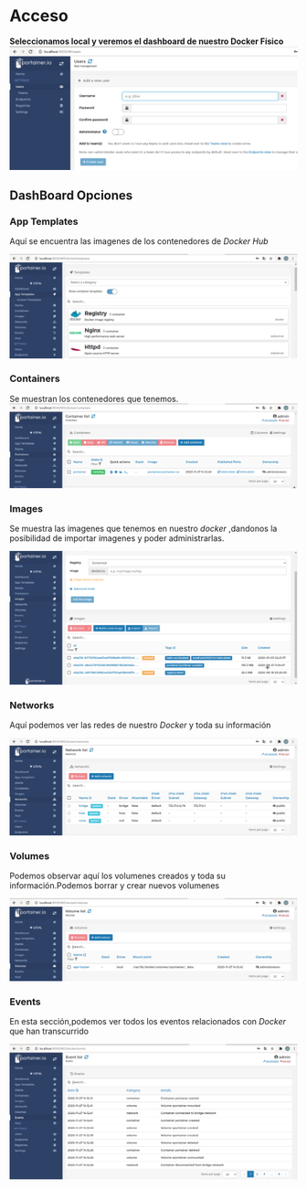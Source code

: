 # Acceso

  **Seleccionamos local y veremos el dashboard de nuestro Docker Físico**
  ![Acceso 1](https://github.com/jesusromero92/docker-portainer/blob/main/Fotos/panel1.png)

## DashBoard Opciones

### App Templates

Aquí se encuentra las imagenes de los contenedores de *Docker Hub*

![Panel 2](https://github.com/jesusromero92/docker-portainer/blob/main/Fotos/template-panel.png)

### Containers

Se muestran los contenedores que tenemos.
![Panel 3](https://github.com/jesusromero92/docker-portainer/blob/main/Fotos/contenedor-panel.png)

### Images

Se muestra las imagenes que tenemos en nuestro *docker* ,dandonos la posibilidad de importar imagenes y poder administrarlas.

![Panel 4](https://github.com/jesusromero92/docker-portainer/blob/main/Fotos/image-panel.png)

### Networks

Aquí podemos ver las redes de nuestro *Docker* y toda su información

![Panel 5](https://github.com/jesusromero92/docker-portainer/blob/main/Fotos/network-panel.png)

### Volumes

Podemos observar aquí los volumenes creados y toda su información.Podemos borrar y crear nuevos volumenes

![Panel 6](https://github.com/jesusromero92/docker-portainer/blob/main/Fotos/volume-panel.png)

### Events

En esta sección,podemos ver todos los eventos relacionados con *Docker* que han transcurrido

![Panel 7](https://github.com/jesusromero92/docker-portainer/blob/main/Fotos/event-panel.png)




